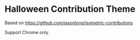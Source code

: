 # Halloween Contribution Theme

Based on https://github.com/jasonlong/isometric-contributions

Support Chrome only.